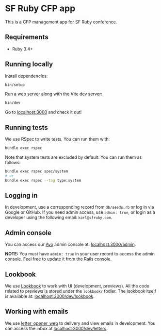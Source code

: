 # SF Ruby CFP app

This is a CFP management app for SF Ruby conference.

## Requirements

- Ruby 3.4+

## Running locally

Install dependencies:

```sh
bin/setup
```

Run a web server along with the Vite dev server:

```sh
bin/dev
```

Go to [localhost:3000](http://localhost:3000) and check it out!

## Running tests

We use RSpec to write tests. You can run them with:

```sh
bundle exec rspec
```

Note that system tests are excluded by default. You can run them as follows:

```sh
bundle exec rspec spec/system
# or
bundle exec rspec --tag type:system
```

## Logging in

In development, use a corresponding record from `db/seeds.rb` or log in via Google or GitHub. If you need admin access, use `admin: true`, or login as a developer using the following email: `karl@sfruby.com`.

## Admin console

You can access our [Avo](https://avohq.io) admin console at: [localhost:3000/admin](http://localhost:3000/admin).

**NOTE:** You must have `admin: true` in your user record to access the admin console. Feel free to update it from the Rails console.

## Lookbook

We use [Lookbook](https://lookbook.build) to work with UI (development, previews). All the code related to previews is stored under the `lookbook/` fodler. The lookbook itself is available at: [localhost:3000/dev/lookbook](http://localhost:3000/dev/lookbook).

## Working with emails

We use [letter_opener_web](https://github.com/fgrehm/letter_opener_web) to delivery and view emails in development. You can access the inbox at [localhost:3000/dev/letters](http://localhost:3000/dev/letters).
